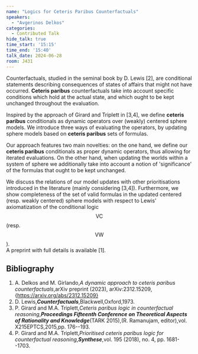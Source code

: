 ```yaml
---
name: "Logics for Ceteris Paribus Counterfactuals"
speakers:
  - "Avgerinos Delkos"
categories:
  - Contributed Talk
hide_talk: true
time_start: '15:15'
time_end: '15:40'
talk_date: 2024-06-28
room: J431
---
```










   
 Counterfactuals, studied in the seminal book by D. Lewis [2], are conditional statements describing consequences of states of affairs that might not have occurred. **Ceteris paribus** counterfactuals  take into account specific conditions which hold at the actual state, and which ought to be kept unchanged throughout the evaluation. 
 
 Inspired by the approach of Girard and Triplett in [3,4], we define **ceteris paribus**   conditionals as dynamic operators over  (weakly) centered sphere models. We introduce  three  ways of evaluating the operators, by updating sphere models based on **ceteris paribus** sets of formulas. 
 
 Our approach features two main novelties: on the one hand, we define our **ceteris paribus** conditionals as proper dynamic operators, thus allowing for iterated evaluations.  On the other hand, when updating the worlds within a system of sphere we additionally take into account a notion of 'significance' of the formulas that  ought to be kept unchanged.  
 
 We discuss the relations of our  model updates with other  prioritisations introduced in the literature (mainly considering  [3,4]). Furthermore, we show completeness of the set of valid formulas in the updated centered (resp. weakly centered) sphere models with respect to Lewis' axiomatization of the conditional logic $$\mathsf{VC} $$ (resp. $$\mathsf{VW}$$).  
 A preprint with full details is available [1]. 
 





## Bibliography
	
1. A. Delkos and M. Girlando,_A dynamic approach to ceteris paribus counterfactuals_,arXiv preprint (2023),  arXiv:2312.15209, {https://arxiv.org/abs/2312.15209}
2. D. Lewis,**_Counterfactuals_**,Blackwell,Oxford,1973.
3. P. Girard and M.A. Triplett,_Ceteris paribus logic in counterfactual reasoning_,**_Proceedings Fifteenth Conference on Theoretical Aspects of Rationality and Knowledge_**(TARK 2015),(R. Ramanujam, editor),vol. X215EPTCS,2015,pp. 176--193.
4. P. Girard and M.A. Triplett,_Prioritised ceteris paribus logic for counterfactual reasoning_,**_Synthese_**,vol. 195 (2018), no. 4, pp. 1681--1703.


















